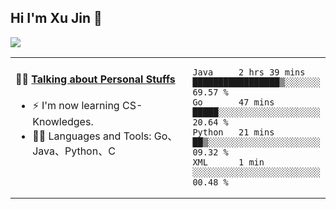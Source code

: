 
## Hi I'm Xu Jin 👋
![](https://komarev.com/ghpvc/?username=jiayouxujin&color=brightgreen&label=PROFILE+VIEWS)



<table align="center">
<tr>
<td valign="top" width="60%">

#### 🏋️‍♀️ <a href="https://github.com/jiayouxujin" target="_blank">Talking about Personal Stuffs</a>
<!-- recent_releases starts -->

- ⚡  I'm now learning CS-Knowledges.  
- 🏊‍♂️ Languages and Tools: Go、Java、Python、C
<!-- recent_releases ends -->
</td>
<td>
 
<!--START_SECTION:waka-->

```text
Java     2 hrs 39 mins   █████████████████▒░░░░░░░   69.57 %
Go       47 mins         █████░░░░░░░░░░░░░░░░░░░░   20.64 %
Python   21 mins         ██▒░░░░░░░░░░░░░░░░░░░░░░   09.32 %
XML      1 min           ░░░░░░░░░░░░░░░░░░░░░░░░░   00.48 %
```

<!--END_SECTION:waka-->
 
</td>
</tr>
</table>





